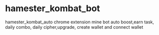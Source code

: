 # hamester_kombat_bot
hamester_kombat_auto chrome extension mine bot auto boost,earn task, daily combo, daily cipher,upgrade, create wallet and connect wallet
